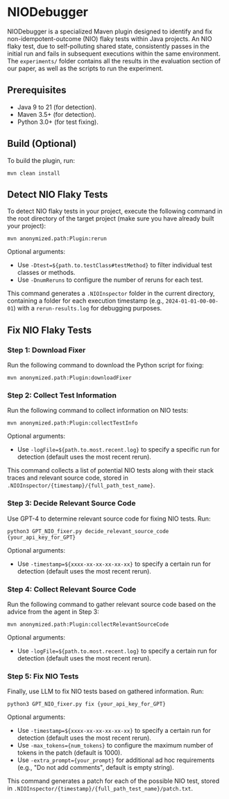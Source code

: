 # NIODebugger

NIODebugger is a specialized Maven plugin designed to identify and fix non-idempotent-outcome (NIO) flaky tests within Java projects. An NIO flaky test, due to self-polluting shared state, consistently passes in the initial run and fails in subsequent executions within the same environment.
The `experiments/` folder contains all the results in the evaluation section of our paper, as well as the scripts to run the experiment.

## Prerequisites

- Java 9 to 21 (for detection).
- Maven 3.5+ (for detection).
- Python 3.0+ (for test fixing).

## Build (Optional)

To build the plugin, run:

    mvn clean install

## Detect NIO Flaky Tests

To detect NIO flaky tests in your project, execute the following command in the root directory of the target project (make sure you have already built your project):

    mvn anonymized.path:Plugin:rerun

Optional arguments:
- Use `-Dtest=${path.to.testClass#testMethod}` to filter individual test classes or methods.
- Use `-DnumReruns` to configure the number of reruns for each test.

This command generates a `.NIOInspector` folder in the current directory, containing a folder for each execution timestamp (e.g., `2024-01-01-00-00-01`) with a `rerun-results.log` for debugging purposes.

## Fix NIO Flaky Tests

### Step 1: Download Fixer

Run the following command to download the Python script for fixing:

    mvn anonymized.path:Plugin:downloadFixer

### Step 2: Collect Test Information

Run the following command to collect information on NIO tests:

    mvn anonymized.path:Plugin:collectTestInfo

Optional arguments:
- Use `-logFile=${path.to.most.recent.log}` to specify a specific run for detection (default uses the most recent rerun).

This command collects a list of potential NIO tests along with their stack traces and relevant source code, stored in `.NIOInspector/{timestamp}/{full_path_test_name}`.

### Step 3: Decide Relevant Source Code

Use GPT-4 to determine relevant source code for fixing NIO tests. Run:

    python3 GPT_NIO_fixer.py decide_relevant_source_code {your_api_key_for_GPT}

Optional arguments:
- Use `-timestamp=${xxxx-xx-xx-xx-xx-xx}` to specify a certain run for detection (default uses the most recent rerun).

### Step 4: Collect Relevant Source Code

Run the following command to gather relevant source code based on the advice from the agent in Step 3:

    mvn anonymized.path:Plugin:collectRelevantSourceCode

Optional arguments:
- Use `-logFile=${path.to.most.recent.log}` to specify a certain run for detection (default uses the most recent rerun).

### Step 5: Fix NIO Tests

Finally, use LLM to fix NIO tests based on gathered information. Run:

    python3 GPT_NIO_fixer.py fix {your_api_key_for_GPT}

Optional arguments:
- Use `-timestamp=${xxxx-xx-xx-xx-xx-xx}` to specify a certain run for detection (default uses the most recent rerun).
- Use `-max_tokens={num_tokens}` to configure the maximum number of tokens in the patch (default is 1000).
- Use `-extra_prompt={your_prompt}` for additional ad hoc requirements (e.g., "Do not add comments", default is empty string).

This command generates a patch for each of the possible NIO test, stored in `.NIOInspector/{timestamp}/{full_path_test_name}/patch.txt`.
